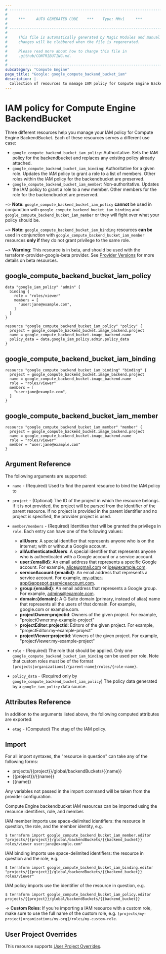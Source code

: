 ```yaml
---
# ----------------------------------------------------------------------------
#
#     ***     AUTO GENERATED CODE    ***    Type: MMv1     ***
#
# ----------------------------------------------------------------------------
#
#     This file is automatically generated by Magic Modules and manual
#     changes will be clobbered when the file is regenerated.
#
#     Please read more about how to change this file in
#     .github/CONTRIBUTING.md.
#
# ----------------------------------------------------------------------------
subcategory: "Compute Engine"
page_title: "Google: google_compute_backend_bucket_iam"
description: |-
  Collection of resources to manage IAM policy for Compute Engine BackendBucket
---
```


# IAM policy for Compute Engine BackendBucket
Three different resources help you manage your IAM policy for Compute Engine BackendBucket. Each of these resources serves a different use case:

* `google_compute_backend_bucket_iam_policy`: Authoritative. Sets the IAM policy for the backendbucket and replaces any existing policy already attached.
* `google_compute_backend_bucket_iam_binding`: Authoritative for a given role. Updates the IAM policy to grant a role to a list of members. Other roles within the IAM policy for the backendbucket are preserved.
* `google_compute_backend_bucket_iam_member`: Non-authoritative. Updates the IAM policy to grant a role to a new member. Other members for the role for the backendbucket are preserved.

~> **Note:** `google_compute_backend_bucket_iam_policy` **cannot** be used in conjunction with `google_compute_backend_bucket_iam_binding` and `google_compute_backend_bucket_iam_member` or they will fight over what your policy should be.

~> **Note:** `google_compute_backend_bucket_iam_binding` resources **can be** used in conjunction with `google_compute_backend_bucket_iam_member` resources **only if** they do not grant privilege to the same role.


~> **Warning:** This resource is in beta, and should be used with the terraform-provider-google-beta provider.
See [Provider Versions](https://terraform.io/docs/providers/google/guides/provider_versions.html) for more details on beta resources.


## google\_compute\_backend\_bucket\_iam\_policy

```hcl
data "google_iam_policy" "admin" {
  binding {
    role = "roles/viewer"
    members = [
      "user:jane@example.com",
    ]
  }
}

resource "google_compute_backend_bucket_iam_policy" "policy" {
  project = google_compute_backend_bucket.image_backend.project
  name = google_compute_backend_bucket.image_backend.name
  policy_data = data.google_iam_policy.admin.policy_data
}
```

## google\_compute\_backend\_bucket\_iam\_binding

```hcl
resource "google_compute_backend_bucket_iam_binding" "binding" {
  project = google_compute_backend_bucket.image_backend.project
  name = google_compute_backend_bucket.image_backend.name
  role = "roles/viewer"
  members = [
    "user:jane@example.com",
  ]
}
```

## google\_compute\_backend\_bucket\_iam\_member

```hcl
resource "google_compute_backend_bucket_iam_member" "member" {
  project = google_compute_backend_bucket.image_backend.project
  name = google_compute_backend_bucket.image_backend.name
  role = "roles/viewer"
  member = "user:jane@example.com"
}
```

## Argument Reference

The following arguments are supported:

* `name` - (Required) Used to find the parent resource to bind the IAM policy to

* `project` - (Optional) The ID of the project in which the resource belongs.
    If it is not provided, the project will be parsed from the identifier of the parent resource. If no project is provided in the parent identifier and no project is specified, the provider project is used.

* `member/members` - (Required) Identities that will be granted the privilege in `role`.
  Each entry can have one of the following values:
  * **allUsers**: A special identifier that represents anyone who is on the internet; with or without a Google account.
  * **allAuthenticatedUsers**: A special identifier that represents anyone who is authenticated with a Google account or a service account.
  * **user:{emailid}**: An email address that represents a specific Google account. For example, alice@gmail.com or joe@example.com.
  * **serviceAccount:{emailid}**: An email address that represents a service account. For example, my-other-app@appspot.gserviceaccount.com.
  * **group:{emailid}**: An email address that represents a Google group. For example, admins@example.com.
  * **domain:{domain}**: A G Suite domain (primary, instead of alias) name that represents all the users of that domain. For example, google.com or example.com.
  * **projectOwner:projectid**: Owners of the given project. For example, "projectOwner:my-example-project"
  * **projectEditor:projectid**: Editors of the given project. For example, "projectEditor:my-example-project"
  * **projectViewer:projectid**: Viewers of the given project. For example, "projectViewer:my-example-project"

* `role` - (Required) The role that should be applied. Only one
    `google_compute_backend_bucket_iam_binding` can be used per role. Note that custom roles must be of the format
    `[projects|organizations]/{parent-name}/roles/{role-name}`.

* `policy_data` - (Required only by `google_compute_backend_bucket_iam_policy`) The policy data generated by
  a `google_iam_policy` data source.

## Attributes Reference

In addition to the arguments listed above, the following computed attributes are
exported:

* `etag` - (Computed) The etag of the IAM policy.

## Import

For all import syntaxes, the "resource in question" can take any of the following forms:

* projects/{{project}}/global/backendBuckets/{{name}}
* {{project}}/{{name}}
* {{name}}

Any variables not passed in the import command will be taken from the provider configuration.

Compute Engine backendbucket IAM resources can be imported using the resource identifiers, role, and member.

IAM member imports use space-delimited identifiers: the resource in question, the role, and the member identity, e.g.
```
$ terraform import google_compute_backend_bucket_iam_member.editor "projects/{{project}}/global/backendBuckets/{{backend_bucket}} roles/viewer user:jane@example.com"
```

IAM binding imports use space-delimited identifiers: the resource in question and the role, e.g.
```
$ terraform import google_compute_backend_bucket_iam_binding.editor "projects/{{project}}/global/backendBuckets/{{backend_bucket}} roles/viewer"
```

IAM policy imports use the identifier of the resource in question, e.g.
```
$ terraform import google_compute_backend_bucket_iam_policy.editor projects/{{project}}/global/backendBuckets/{{backend_bucket}}
```

-> **Custom Roles**: If you're importing a IAM resource with a custom role, make sure to use the
 full name of the custom role, e.g. `[projects/my-project|organizations/my-org]/roles/my-custom-role`.

## User Project Overrides

This resource supports [User Project Overrides](https://www.terraform.io/docs/providers/google/guides/provider_reference.html#user_project_override).
